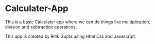 # Calculater-App

This is a basic Calculater app where we can do things like multiplication, division and subtraction operations.

This app is created by Ritik Gupta using Html Css and Javascript.